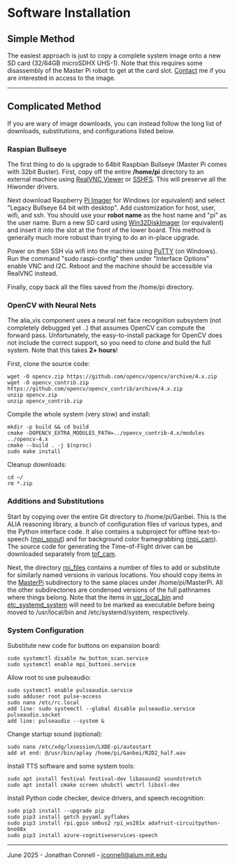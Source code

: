 # Software Installation

## Simple Method 

The easiest approach is just to copy a complete system image onto a new SD card (32/64GB microSDHX UHS-1). Note that this requires some disassembly of the Master Pi robot to get at the card slot. [Contact](mailto:jconnell@alum.mit.edu) me if you are interested in access to the image. 

---

## Complicated Method

If you are wary of image downloads, you can instead follow the long list of downloads, substitutions, and configurations listed below.

### Raspian Bullseye

The first thing to do is upgrade to 64bit Raspbian Bullseye (Master Pi comes with 32bit Buster). First, copy off the entire __/home/pi__ directory to an external machine using [RealVNC Viewer](https://www.realvnc.com/en/connect/download/viewer/windows/) or [SSHFS](https://github.com/evsar3/sshfs-win-manager). This will preserve all the Hiwonder drivers. 

Next download Raspberry [Pi Imager](https://www.raspberrypi.com/software/) for Windows (or equivalent) and select "Legacy Bullseye 64 bit with desktop". Add customization for host, user, wifi, and ssh. You should use your __robot name__ as the host name and "pi" as the user name. Burn a new SD card using [Win32DiskImager](https://win32diskimager.org/) (or equivalent) and insert it into the slot at the front of the lower board. This method is generally much more robust than trying to do an in-place upgrade.

Power on then SSH via wifi into the machine using [PuTTY](https://www.putty.org/) (on Windows). Run the command "sudo raspi-config" then under "Interface Options" enable VNC and I2C. Reboot and the machine should be accessible via RealVNC instead. 

Finally, copy back all the files saved from the /home/pi directory.  

### OpenCV with Neural Nets

The alia_vis component uses a neural net face recognition subsystem (not completely debugged yet ..) that assumes OpenCV can compute the forward pass. Unfortunately, the easy-to-install package for OpenCV does not include the correct support, so you need to clone and build the full system. Note that this takes __2+ hours__!

First, clone the source code:

    wget -O opencv.zip https://github.com/opencv/opencv/archive/4.x.zip
    wget -O opencv_contrib.zip https://github.com/opencv/opencv_contrib/archive/4.x.zip
    unzip opencv.zip
    unzip opencv_contrib.zip

Compile the whole system (very slow) and install:

    mkdir -p build && cd build
    cmake -DOPENCV_EXTRA_MODULES_PATH=../opencv_contrib-4.x/modules ../opencv-4.x
    cmake --build . -j $(nproc)
    sudo make install

Cleanup downloads:

    cd ~/
    rm *.zip

### Additions and Substitutions

Start by copying over the entire Git directory to /home/pi/Ganbei. This is the ALIA reasoning library, a bunch of configuration files of various types, and the Python interface code. It also contains a subproject for offline text-to-speech ([mpi_spout](../mpi_spout)) and for background color framegrabbing ([mpi_cam](../mpi_cam)). The source code for generating the Time-of-Flight driver can be downloaded separately from [tof_cam](https://github.com/jconnell11/tof_cam).

Next, the directory [rpi_files](../rpi_files) contains a number of files to add or substitute for similarly named versions in various locations. You should copy items in the [MasterPi](../rpi_files/MasterPi) subdirectory to the same places under /home/pi/MasterPi. All the other subdirectories are condensed versions of the full pathnames where things belong. Note that the items in [usr_local_bin](../rpi_files/usr_local_bin) and [etc_systemd_system](../rpi_files/etc_systemd_system) will need to be marked as executable before being moved to /usr/local/bin and /etc/systemd/system, respectively.

### System Configuration

Substitute new code for buttons on expansion board:

    sudo systemctl disable hw_button_scan.service
    sudo systemctl enable mpi_buttons.service

Allow root to use pulseaudio:

    sudo systemctl enable pulseaudio.service
    sudo adduser root pulse-access
    sudo nano /etc/rc.local
    add line: sudo systemctl --global disable pulseaudio.service pulseaudio.socket
    add line: pulseaudio --system &

Change startup sound (optional):

    sudo nano /etc/xdg/lxsession/LXDE-pi/autostart
    add at end: @/usr/bin/aplay /home/pi/Ganbei/R2D2_half.wav

Install TTS software and some system tools:

    sudo apt install festival festival-dev libasound2 soundstretch 
    sudo apt install cmake screen uhubctl wmctrl libssl-dev

Install Python code checker, device drivers, and speech recognition:

    sudo pip3 install --upgrade pip
    sudo pip3 install getch pyyaml pyflakes
    sudo pip3 install rpi.gpio smbus2 rpi_ws281x adafruit-circuitpython-bno08x
    sudo pip3 install azure-cognitiveservices-speech

---

June 2025 - Jonathan Connell - jconnell@alum.mit.edu


